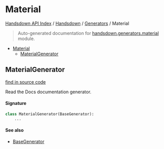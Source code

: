 # Material

[Handsdown API Index](../../README.md#handsdown-api-index) /
[Handsdown](../index.md#handsdown) /
[Generators](./index.md#generators) /
Material

> Auto-generated documentation for [handsdown.generators.material](https://github.com/vemel/handsdown/blob/main/handsdown/generators/material.py) module.

- [Material](#material)
  - [MaterialGenerator](#materialgenerator)

## MaterialGenerator

[find in source code](https://github.com/vemel/handsdown/blob/main/handsdown/generators/material.py#L8)

Read the Docs documentation generator.

#### Signature

```python
class MaterialGenerator(BaseGenerator):
    ...
```

#### See also

- [BaseGenerator](./base.md#basegenerator)



